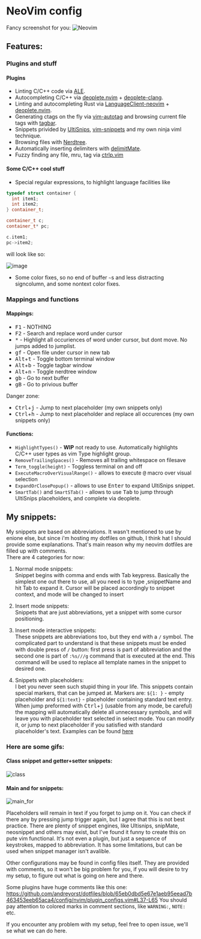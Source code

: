 # NeoVim config

Fancy screenshot for you:
![Neovim](https://user-images.githubusercontent.com/19470159/38351495-64efb4da-38b8-11e8-8454-f2e3d597b82c.png)
## Features:

### Plugins and stuff

#### Plugins
  - Linting C/C++ code via [ALE](https://github.com/w0rp/ale).
  - Autocompleting C/C++ via [deoplete.nvim](https://github.com/Shougo/deoplete.nvim) + [deoplete-clang](https://github.com/zchee/deoplete-clang).
  - Linting and autocompleting Rust via [LanguageClient-neovim](https://github.com/autozimu/LanguageClient-neovim) + [deoplete.nvim](https://github.com/Shougo/deoplete.nvim).
  - Generating ctags on the fly via [vim-autotag](https://github.com/craigemery/vim-autotag) and browsing current file tags with [tagbar](https://github.com/majutsushi/tagbar).
  - Snippets privided by [UltiSnips](https://github.com/sirver/UltiSnips), [vim-snippets](https://github.com/honza/vim-snippets) and my own ninja viml technique.
  - Browsing files with [Nerdtree](https://github.com/scrooloose/nerdtree).
  - Automatically inserting delimiters with [delimitMate](https://github.com/Raimondi/delimitMate).
  - Fuzzy finding any file, mru, tag via [ctrlp.vim](https://github.com/ctrlpvim/ctrlp.vim)

#### Some C/C++ cool stuff
  - Special regular expressions, to highlight language facilities like
  ```cpp
  typedef struct container {
  	int item1;
  	int item2;
  } container_t;
  
  container_t c;
  container_t* pc;
  
  c.item1;
  pc->item2;
  ```
  will look like so:
  
  ![image](https://user-images.githubusercontent.com/19470159/38468381-8797eeca-3b4d-11e8-9536-e82d79df3a75.png)
  - Some color fixes, so no end of buffer `~`s and less distracting signcolumn, and some nontext color fixes.
  
### Mappings and functions

#### Mappings:

  - <kbd>F1</kbd> - NOTHING
  - <kbd>F2</kbd> - Search and replace word under cursor
  - <kbd>*</kbd> - Highlight all occuriences of word under cursor, but dont move. No jumps added to jumplist.
  - <kbd>g</kbd><kbd>f</kbd> - Open file under cursor in new tab
  - <kbd>Alt</kbd>+<kbd>t</kbd> - Toggle bottom terminal window
  - <kbd>Alt</kbd>+<kbd>b</kbd> - Toggle tagbar window
  - <kbd>Alt</kbd>+<kbd>n</kbd> - Toggle nerdtree window
  - <kbd>g</kbd><kbd>b</kbd> - Go to next buffer
  - <kbd>g</kbd><kbd>B</kbd> - Go to privious buffer
  
  Danger zone:
  - <kbd>Ctrl</kbd>+<kbd>j</kbd> - Jump to next placeholder (my own snippets only)
  - <kbd>Ctrl</kbd>+<kbd>h</kbd> - Jump to next placeholder and replace all occurences (my own snippets only)

#### Functions:
  - `HighlightTypes()` - **WIP** not ready to use. Automatically highlights C/C++ user types as vim Type highlight group.
  - `RemoveTrailingSpaces()` - Removes all trailing whitespace on filesave
  - `Term_toggle(height)` - Toggless terminal on and off
  - `ExecuteMacroOverVisualRange()` - allows to execute <kbd>@</kbd> macro over visual selection
  - `ExpandOrClosePopup()` - allows to use <kbd>Enter</kbd> to expand UltiSnips snippet.
  - `SmartTab()` and `SmartSTab()` - allows to use <kbd>Tab</kbd> to jump through UltiSnips placeholders, and complete via deoplete.


## My snippets:
My snippets are based on abbreviations. It wasn't mentioned to use by enione else, but since i'm hosting my dotfiles on github, I think hat I should provide some explanations. That's main reason why my neovim dotfiles are filled up with comments.  
There are 4 categories for now:

1. Normal mode snippets:  
Snippet begins with comma and ends with Tab keypress. Basically the simplest one out there to use, all you need is to type ,snippetName and hit Tab to expand it. Cursor will be placed accordingly to snippet context, and mode will be changed to insert
                                                                             
2. Insert mode snippets:  
Snippets that are just abbreviations, yet a snippet with some cursor positioning.
                                                                             
3. Insert mode interactive snippets:  
These snippets are abbreviations too, but they end with a `/` symbol. The complicated part to understand is that these snippets must be ended with double press of `/` button: first press is part of abbreviation and the second one is part of `:%s///g` command that is executed at the end. This command will be used to replace all template names in the snippet to desired one.
                                                                             
4. Snippets with placeholders:  
I bet you never seen such stupid thing in your life. This snippets contain special markers, that can be jumped at. Markers are: `${1: }` - empty placeholder and `${1:text}` - placeholder containing standard text entry. When jump preformed with <kbd>Ctrl</kbd>+<kbd>j</kbd> (usable from any mode, be careful) the mapping will automatically delete all unnecessary symbols, and will leave you with placeholder text selected in select mode. You can modify it, or jump to next placeholder if you satisfied with standard placeholder's text. Examples can be found [here](https://github.com/andreyorst/dotfiles/blob/fde47c4417bd057707c2f34fbdbd366925acaf15/config/nvim/snippets.vim#L80)

### Here are some gifs:

#### Class snippet and getter+setter snippets:

![class](https://user-images.githubusercontent.com/19470159/38161104-1f8ef1c0-34d1-11e8-9ef6-3f4d6756b768.gif)

#### Main and for snippets:

![main_for](https://user-images.githubusercontent.com/19470159/38161066-c1d26f6c-34d0-11e8-8dcc-52c8aa5fd9d3.gif)

Placeholders will remain in text if you forget to jump on it. You can check if there any by pressing jump trigger again, but I agree that this is not best practice. There are plenty of snippet engines, like Ultisnips, snipMate, neosnippet and others may exist, but I've found it funny to create this on pute vim functional. It's not even a plugin, but just a sequence of keystrokes, mapped to abbreviation. It has some limitations, but can be used when snippet manager isn't avalible.

Other configurations may be found in config files itself. They are provided with comments, so it won't be big problem for you, if you will desire to try my setup, to figure out what is going on here and there.

Some plugins have huge comments like this one:
https://github.com/andreyorst/dotfiles/blob/65eb0dbd5e67e1aeb95eead7b463453eeb65aca4/config/nvim/plugin_configs.vim#L37-L65
You should pay attention to colored marks in comment sections, like `WARNING:`, `NOTE:` etc.

If you encounter any problem with my setup, feel free to open issue, we'll se what we can do here.

